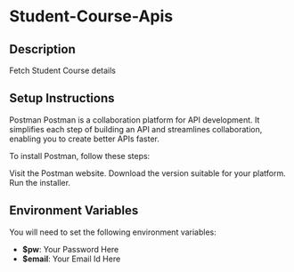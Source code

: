 # Student-Course-Apis

## Description
Fetch Student Course details
 
## Setup Instructions
Postman
Postman is a collaboration platform for API development. It simplifies each step of building an API and streamlines collaboration, enabling you to create better APIs faster.
 
To install Postman, follow these steps:
 
Visit the Postman website.
Download the version suitable for your platform.
Run the installer.
 
## Environment Variables
You will need to set the following environment variables:
 
- **$pw**: Your Password Here
- **$email**: Your Email Id Here
